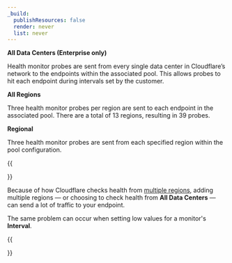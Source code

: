 ```yaml
---
_build:
  publishResources: false
  render: never
  list: never
---
```


**All Data Centers (Enterprise only)**

Health monitor probes are sent from every single data center in Cloudflare’s network to the endpoints within the associated pool. This allows probes to hit each endpoint during intervals set by the customer.

**All Regions**

Three health monitor probes per region are sent to each endpoint in the associated pool. There are a total of 13 regions, resulting in 39 probes.

**Regional**

Three health monitor probes are sent from each specified region within the pool configuration.

{{<Aside type="warning">}}

Because of how Cloudflare checks health from [multiple regions](#health-monitor-regions), adding multiple regions — or choosing to check health from **All Data Centers** — can send a lot of traffic to your endpoint.

The same problem can occur when setting low values for a monitor's **Interval**.

{{</Aside>}}